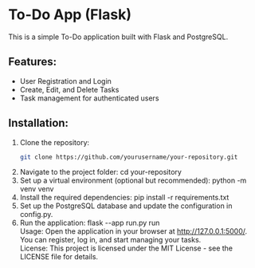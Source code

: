 # To-Do App (Flask)

This is a simple To-Do application built with Flask and PostgreSQL.

## Features:
- User Registration and Login
- Create, Edit, and Delete Tasks
- Task management for authenticated users

## Installation:

1. Clone the repository:
   ```bash
   git clone https://github.com/yourusername/your-repository.git
2. Navigate to the project folder:
   cd your-repository
3. Set up a virtual environment (optional but recommended):
   python -m venv venv
4. Install the required dependencies:
   pip install -r requirements.txt
5. Set up the PostgreSQL database and update the configuration in config.py.
6. Run the application:
   flask --app run.py run<br>
Usage:
Open the application in your browser at http://127.0.0.1:5000/.
You can register, log in, and start managing your tasks.<br>
License:
This project is licensed under the MIT License - see the LICENSE file for details.

